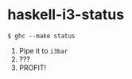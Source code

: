 haskell-i3-status
=================

```
$ ghc --make status
```

1. Pipe it to `i3bar`
2. ???
3. PROFIT!
